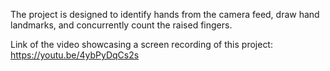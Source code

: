 The project is designed to identify hands from the camera feed, draw hand landmarks, and concurrently count the raised fingers.

Link of the video showcasing a screen recording of this project:
https://youtu.be/4ybPyDqCs2s
